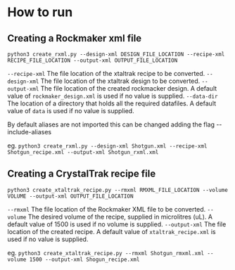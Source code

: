 # How to run

## Creating a Rockmaker xml file

`python3 create_rxml.py --design-xml DESIGN_FILE_LOCATION --recipe-xml RECIPE_FILE_LOCATION --output-xml OUTPUT_FILE_LOCATION`

`--recipe-xml` The file location of the xtaltrak recipe to be converted.
`--design-xml` The file location of the xtaltrak design to be converted.
`--output-xml` The file location of the created rockmacker design. A default value of `rockmaker_design.xml` is used if no value is supplied.
`--data-dir` The location of a directory that holds all the required datafiles. A default value of `data` is used if no value is supplied.


By default aliases are not imported this can be changed adding the flag --include-aliases

eg.
`python3 create_rxml.py --design-xml Shotgun.xml --recipe-xml Shotgun_recipe.xml --output-xml Shotgun_rxml.xml`

## Creating a CrystalTrak recipe file

`python3 create_xtaltrak_recipe.py --rmxml RMXML_FILE_LOCATION --volume VOLUME --output-xml OUTPUT_FILE_LOCATION`

`--rmxml` The file location of the Rockmaker XML file to be converted.
`--volume` The desired volume of the recipe, supplied in microlitres (uL). A default value of 1500 is used if no volume is supplied.
`--output-xml` The file location of the created recipe. A default value of `xtaltrak_recipe.xml` is used if no value is supplied.

eg.
`python3 create_xtaltrak_recipe.py --rmxml Shotgun_rmxml.xml --volume 1500 --output-xml Shogun_recipe.xml`
